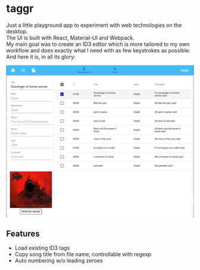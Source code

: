 # taggr

Just a little playground app to experiment with web technologies on the desktop.  
The UI is built with React, Material-UI and Webpack.  
My main goal was to create an ID3 editor which is more tailored to my own workflow and does exactly what I need with as few keystrokes as possible.  
And here it is, in all its glory:

![screen.png](/src/assets/screen.png?raw=true 'Screenshot')

## Features

- Load existing ID3 tags
- Copy song title from file name, controllable with regexp
- Auto numbering w/o leading zeroes
